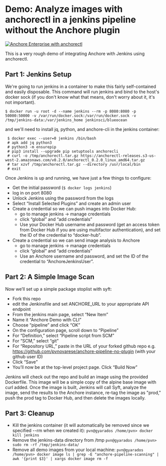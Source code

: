 # Demo: Analyze images with anchorectl in a jenkins pipeline without the Anchore plugin

[![Anchore Enterprise with anchorectl](https://github.com/pvnovarese/anchorectl-pipeline/actions/workflows/anchorectl-enterprise.yaml/badge.svg)](https://github.com/pvnovarese/anchorectl-pipeline/actions/workflows/anchorectl-enterprise.yaml)

This is a very rough demo of integrating Anchore with Jenkins using anchorectl.  

## Part 1: Jenkins Setup

We're going to run jenkins in a container to make this fairly self-contained and easily disposable.  This command will run jenkins and bind to the host's docker sock (if you don't know what that means, don't worry about it, it's not important).

`$ docker run -u root -d --name jenkins --rm -p 8080:8080 -p 50000:50000 -v /var/run/docker.sock:/var/run/docker.sock -v /tmp/jenkins-data:/var/jenkins_home jenkinsci/blueocean
`

and we'll need to install jq, python, and anchore-cli in the jenkins container:

```
 $ docker exec --user=0 jenkins /bin/bash
 # apk add jq python3 
 # python3 -m ensurepip
 # pip3 install --upgrade pip setuptools anchorecli
 # curl -o /tmp/anchorectl.tar.gz https://anchorectl-releases.s3-us-west-2.amazonaws.com/v0.2.0/anchorectl_0.2.0_linux_amd64.tar.gz
 # tar xzvf /tmp/anchorectl.tar.gz --directory /usr/local/bin
 # exit 
``` 

Once Jenkins is up and running, we have just a few things to configure:
- Get the initial password (`$ docker logs jenkins`)
- log in on port 8080
- Unlock Jenkins using the password from the logs
- Select “Install Selected Plugins” and create an admin user
- Create a credential so we can push images into Docker Hub:
	- go to manage jenkins -> manage credentials
	- click “global” and “add credentials”
	- Use your Docker Hub username and password (get an access token from Docker Hub if you are using multifactor authentication), and set the ID of the credential to “docker-hub”.
- Create a credential so we can send image analysis to Anchore	
	- go to manage jenkins -> manage credentials
	- click “global” and “add credentials”
	- Use an Anchore username and password, and set the ID of the credential to “AnchoreJenkinsUser”.


## Part 2: A Simple Image Scan

Now we’ll set up a simple package stoplist with syft:

- Fork this repo
- edit the Jenkinsfile and set ANCHORE_URL to your appropriate API endpoint
- From the jenkins main page, select “New Item” 
- Name it “Anchore Demo with CLI”
- Choose “pipeline” and click “OK”
- On the configuration page, scroll down to “Pipeline”
- For “Definition,” select “Pipeline script from SCM”
- For “SCM,” select “git”
- For “Repository URL,” paste in the URL of your forked github repo
	e.g. https://github.com/pvnovarese/anchore-pipeline-no-plugin (with your github user ID)
- Click “Save”
- You’ll now be at the top-level project page.  Click “Build Now”

Jenkins will check out the repo and build an image using the provided Dockerfile.  This image will be a simple copy of the alpine base image with curl added.  Once the image is built, Jenkins will call Syft, analyze the image, send the results to the Anchore instance, re-tag the image as "prod," push the prod tag to Docker Hub, and then delete the images locally.

## Part 3: Cleanup
- Kill the jenkins container (it will automatically be removed since we specified --rm when we created it):
	`pvn@gyarados /home/pvn> docker kill jenkins`
- Remove the jenkins-data directory from /tmp
	`pvn@gyarados /home/pvn> sudo rm -rf /tmp/jenkins-data/`
- Remove all demo images from your local machine:
	`pvn@gyarados /home/pvn> docker image ls | grep -E "anchore-pipeline-scanning" | awk '{print $3}' | xargs docker image rm -f`

